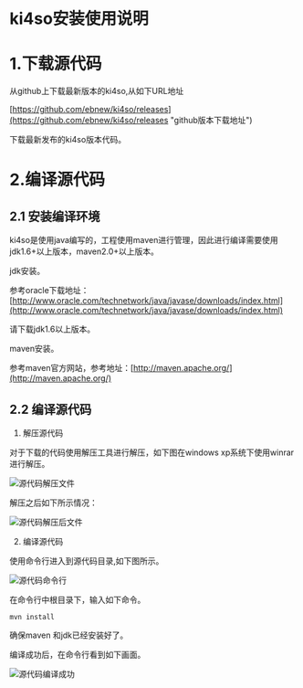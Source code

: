 ki4so安装使用说明
=====
# 1.下载源代码

从github上下载最新版本的ki4so,从如下URL地址

[https://github.com/ebnew/ki4so/releases](https://github.com/ebnew/ki4so/releases "github版本下载地址")

下载最新发布的ki4so版本代码。


# 2.编译源代码

## 2.1 安装编译环境
ki4so是使用java编写的，工程使用maven进行管理，因此进行编译需要使用jdk1.6+以上版本，maven2.0+以上版本。

jdk安装。

参考oracle下载地址：[http://www.oracle.com/technetwork/java/javase/downloads/index.html](http://www.oracle.com/technetwork/java/javase/downloads/index.html)

请下载jdk1.6以上版本。

maven安装。

参考maven官方网站，参考地址：[http://maven.apache.org/](http://maven.apache.org/)

## 2.2 编译源代码

1. 解压源代码

对于下载的代码使用解压工具进行解压，如下图在windows xp系统下使用winrar进行解压。

![源代码解压文件](http://github.com/ebnew/ki4so/raw/master/images/install/code_zip.jpg)

解压之后如下所示情况：

![源代码解压后文件](http://github.com/ebnew/ki4so/raw/master/images/install/code_unzip.jpg)

2. 编译源代码

使用命令行进入到源代码目录,如下图所示。

![源代码命令行](http://github.com/ebnew/ki4so/raw/master/images/install/code_cmd.jpg)

在命令行中根目录下，输入如下命令。

    mvn install

确保maven 和jdk已经安装好了。



编译成功后，在命令行看到如下画面。

![源代码编译成功](http://github.com/ebnew/ki4so/raw/master/images/install/install_sucess.jpg)


